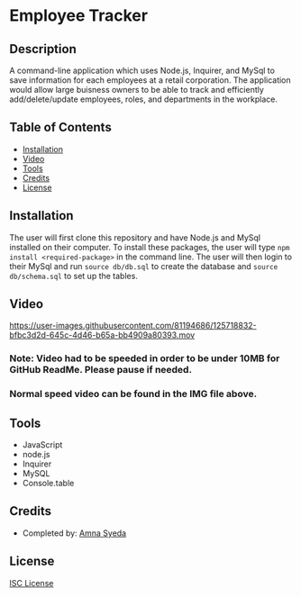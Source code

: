 # Employee Tracker 

## Description
A command-line application which uses Node.js, Inquirer, and MySql to save information for each employees at a retail corporation. The application would allow large buisness owners to be able to track and efficiently add/delete/update employees, roles, and departments in the workplace. 

## Table of Contents
* [Installation](#installation)
* [Video](#video)
* [Tools](#tools)
* [Credits](#credits)
* [License](#license)

## Installation
The user will first clone this repository and have Node.js and MySql installed on their computer. To install these packages, the user will type `npm install <required-package>` in the command line. The user will then login to their MySql and run `source db/db.sql` to create the database and `source db/schema.sql` to set up the tables. 

## Video
https://user-images.githubusercontent.com/81194686/125718832-bfbc3d2d-645c-4d46-b65a-bb4909a80393.mov

### Note: Video had to be speeded in order to be under 10MB for GitHub ReadMe. Please pause if needed. 
### Normal speed video can be found in the IMG file above. 

## Tools
* JavaScript
* node.js
* Inquirer 
* MySQL
* Console.table

## Credits
* Completed by: [Amna Syeda](https://github.com/amnasyeda)

## License
[ISC License](https://choosealicense.com/licenses/isc/)

